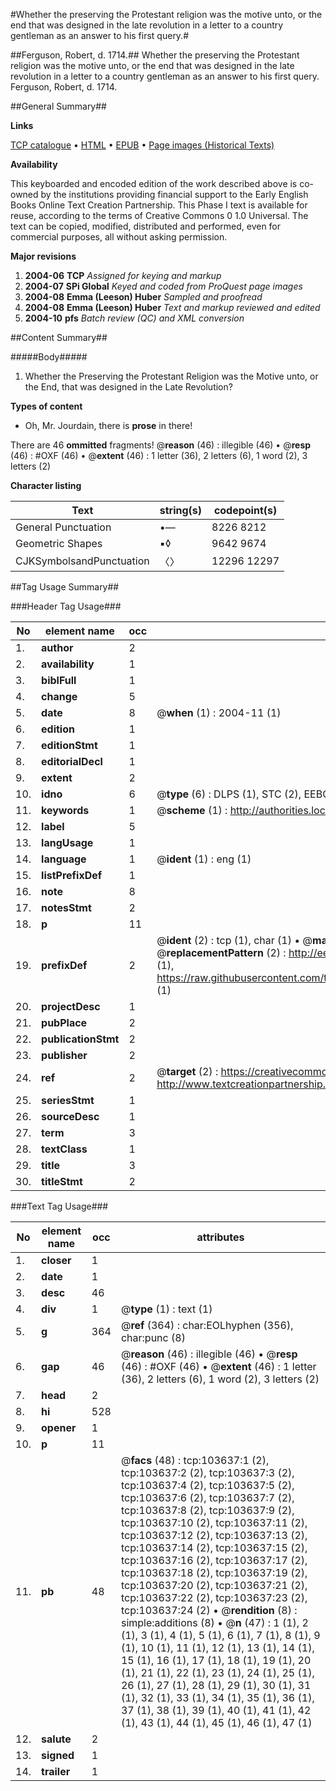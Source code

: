#Whether the preserving the Protestant religion was the motive unto, or the end that was designed in the late revolution in a letter to a country gentleman as an answer to his first query.#

##Ferguson, Robert, d. 1714.##
Whether the preserving the Protestant religion was the motive unto, or the end that was designed in the late revolution in a letter to a country gentleman as an answer to his first query.
Ferguson, Robert, d. 1714.

##General Summary##

**Links**

[TCP catalogue](http://www.ota.ox.ac.uk/tcp/)  • 
[HTML](http://tei.it.ox.ac.uk/tcp/Texts-HTML/free/A41/A41194.html)  • 
[EPUB](http://tei.it.ox.ac.uk/tcp/Texts-EPUB/free/A41/A41194.epub) • 
[Page images (Historical Texts)](https://data.historicaltexts.jisc.ac.uk/view?pubId=eebo-15538685e&pageId=eebo-15538685e-103637-1)

**Availability**

This keyboarded and encoded edition of the
	       work described above is co-owned by the institutions
	       providing financial support to the Early English Books
	       Online Text Creation Partnership. This Phase I text is
	       available for reuse, according to the terms of Creative
	       Commons 0 1.0 Universal. The text can be copied,
	       modified, distributed and performed, even for
	       commercial purposes, all without asking permission.

**Major revisions**

1. __2004-06__ __TCP__ *Assigned for keying and markup*
1. __2004-07__ __SPi Global__ *Keyed and coded from ProQuest page images*
1. __2004-08__ __Emma (Leeson) Huber__ *Sampled and proofread*
1. __2004-08__ __Emma (Leeson) Huber__ *Text and markup reviewed and edited*
1. __2004-10__ __pfs__ *Batch review (QC) and XML conversion*

##Content Summary##

#####Body#####

1. Whether the Preserving the Protestant Religion was the Motive unto, or the End, that was designed in the Late Revolution?

**Types of content**

  * Oh, Mr. Jourdain, there is **prose** in there!

There are 46 **ommitted** fragments! 
 @__reason__ (46) : illegible (46)  •  @__resp__ (46) : #OXF (46)  •  @__extent__ (46) : 1 letter (36), 2 letters (6), 1 word (2), 3 letters (2)

**Character listing**


|Text|string(s)|codepoint(s)|
|---|---|---|
|General Punctuation|•—|8226 8212|
|Geometric Shapes|▪◊|9642 9674|
|CJKSymbolsandPunctuation|〈〉|12296 12297|

##Tag Usage Summary##

###Header Tag Usage###

|No|element name|occ|attributes|
|---|---|---|---|
|1.|__author__|2||
|2.|__availability__|1||
|3.|__biblFull__|1||
|4.|__change__|5||
|5.|__date__|8| @__when__ (1) : 2004-11 (1)|
|6.|__edition__|1||
|7.|__editionStmt__|1||
|8.|__editorialDecl__|1||
|9.|__extent__|2||
|10.|__idno__|6| @__type__ (6) : DLPS (1), STC (2), EEBO-CITATION (1), OCLC (1), VID (1)|
|11.|__keywords__|1| @__scheme__ (1) : http://authorities.loc.gov/ (1)|
|12.|__label__|5||
|13.|__langUsage__|1||
|14.|__language__|1| @__ident__ (1) : eng (1)|
|15.|__listPrefixDef__|1||
|16.|__note__|8||
|17.|__notesStmt__|2||
|18.|__p__|11||
|19.|__prefixDef__|2| @__ident__ (2) : tcp (1), char (1)  •  @__matchPattern__ (2) : ([0-9\-]+):([0-9IVX]+) (1), (.+) (1)  •  @__replacementPattern__ (2) : http://eebo.chadwyck.com/downloadtiff?vid=$1&page=$2 (1), https://raw.githubusercontent.com/textcreationpartnership/Texts/master/tcpchars.xml#$1 (1)|
|20.|__projectDesc__|1||
|21.|__pubPlace__|2||
|22.|__publicationStmt__|2||
|23.|__publisher__|2||
|24.|__ref__|2| @__target__ (2) : https://creativecommons.org/publicdomain/zero/1.0/ (1), http://www.textcreationpartnership.org/docs/. (1)|
|25.|__seriesStmt__|1||
|26.|__sourceDesc__|1||
|27.|__term__|3||
|28.|__textClass__|1||
|29.|__title__|3||
|30.|__titleStmt__|2||


###Text Tag Usage###

|No|element name|occ|attributes|
|---|---|---|---|
|1.|__closer__|1||
|2.|__date__|1||
|3.|__desc__|46||
|4.|__div__|1| @__type__ (1) : text (1)|
|5.|__g__|364| @__ref__ (364) : char:EOLhyphen (356), char:punc (8)|
|6.|__gap__|46| @__reason__ (46) : illegible (46)  •  @__resp__ (46) : #OXF (46)  •  @__extent__ (46) : 1 letter (36), 2 letters (6), 1 word (2), 3 letters (2)|
|7.|__head__|2||
|8.|__hi__|528||
|9.|__opener__|1||
|10.|__p__|11||
|11.|__pb__|48| @__facs__ (48) : tcp:103637:1 (2), tcp:103637:2 (2), tcp:103637:3 (2), tcp:103637:4 (2), tcp:103637:5 (2), tcp:103637:6 (2), tcp:103637:7 (2), tcp:103637:8 (2), tcp:103637:9 (2), tcp:103637:10 (2), tcp:103637:11 (2), tcp:103637:12 (2), tcp:103637:13 (2), tcp:103637:14 (2), tcp:103637:15 (2), tcp:103637:16 (2), tcp:103637:17 (2), tcp:103637:18 (2), tcp:103637:19 (2), tcp:103637:20 (2), tcp:103637:21 (2), tcp:103637:22 (2), tcp:103637:23 (2), tcp:103637:24 (2)  •  @__rendition__ (8) : simple:additions (8)  •  @__n__ (47) : 1 (1), 2 (1), 3 (1), 4 (1), 5 (1), 6 (1), 7 (1), 8 (1), 9 (1), 10 (1), 11 (1), 12 (1), 13 (1), 14 (1), 15 (1), 16 (1), 17 (1), 18 (1), 19 (1), 20 (1), 21 (1), 22 (1), 23 (1), 24 (1), 25 (1), 26 (1), 27 (1), 28 (1), 29 (1), 30 (1), 31 (1), 32 (1), 33 (1), 34 (1), 35 (1), 36 (1), 37 (1), 38 (1), 39 (1), 40 (1), 41 (1), 42 (1), 43 (1), 44 (1), 45 (1), 46 (1), 47 (1)|
|12.|__salute__|2||
|13.|__signed__|1||
|14.|__trailer__|1||
